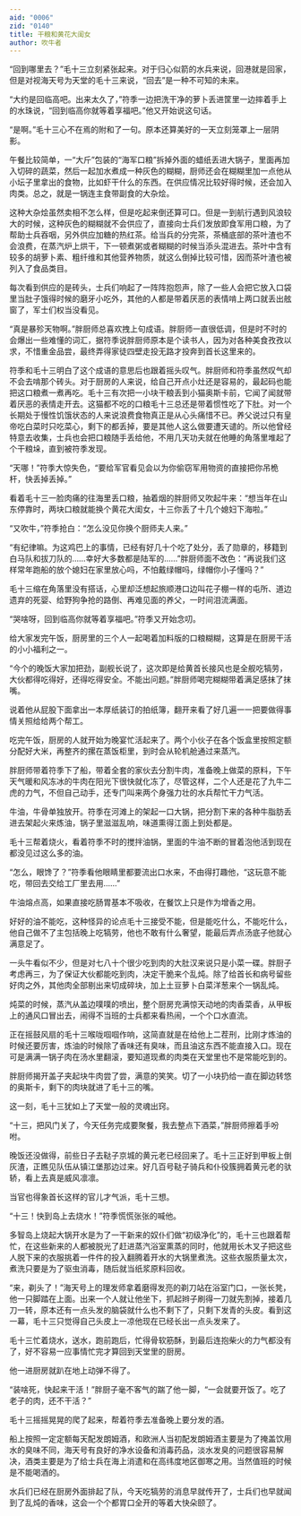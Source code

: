```yaml
---
aid: "0006"
zid: "0140"
title: 干粮和黄花大闺女
author: 吹牛者
---
```


“回到哪里去？”毛十三立刻紧张起来。对于归心似箭的水兵来说，回港就是回家，但是对视海天号为天堂的毛十三来说，“回去”是一种不可知的未来。

“大约是回临高吧。出来太久了，”符季一边把洗干净的萝卜丢进筐里一边摔着手上的水珠说，“回到临高你就等着享福吧。”他又开始说这句话。

“是啊。”毛十三心不在焉的附和了一句。原本还算美好的一天立刻笼罩上一层阴影。

午餐比较简单，一“大斤”包装的“海军口粮”拆掉外面的蜡纸丢进大锅子，里面再加入切碎的蔬菜，然后一起加水煮成一种灰色的糊糊，厨师还会在糊糊里加一点他从小坛子里拿出的食物，比如虾干什么的东西。在供应情况比较好得时候，还会加入肉类。总之，就是一锅连主食带副食的大杂烩。

这种大杂烩虽然卖相不怎么样，但是吃起来倒还算可口。但是一到航行遇到风浪较大的时候，这种灰色的糊糊就不会供应了，直接向士兵们发放即食军用口粮，为了帮助士兵吞咽，另外供应加糖的热红茶。给当兵的分完茶，茶桶底部的茶叶渣也不会浪费，在蒸汽炉上烘干，下一顿煮粥或者糊糊的时候当添头混进去。茶叶中含有较多的胡萝卜素、粗纤维和其他营养物质，就这么倒掉比较可惜，因而茶叶渣也被列入了食品类目。

每次看到供应的是砖头，士兵们响起了一阵阵抱怨声，除了一些人会把它放入口袋里当肚子饿得时候的磨牙小吃外，其他的人都是带着厌恶的表情啃上两口就丢出舷窗了，军士们权当没看见。

“真是暴殄天物啊。”胖厨师总喜欢拽上句成语。胖厨师一直很低调，但是时不时的会爆出一些难懂的词汇，据符季说胖厨师原本是个读书人，因为对各种美食孜孜以求，不惜重金品尝，最终弄得家徒四壁走投无路才投奔到首长这里来的。

符季和毛十三明白了这个成语的意思后也跟着摇头叹气。胖厨师和符季虽然叹气却不会去啃那个砖头。对于厨房的人来说，给自己开点小灶还是容易的，最起码也能把这口粮煮一煮再吃。毛十三有次把一小块干粮丢到小猫奥斯卡前，它闻了闻就带着厌恶的表情走开去。这猫都不吃的口粮毛十三总还是带着惯性吃了下肚。对一个长期处于慢性饥饿状态的人来说浪费食物真正是从心头痛惜不已。养父说过只有皇帝吃白菜时只吃菜心，剩下的都丢掉，要是其他人这么做要遭天谴的。所以他曾经特意去收集，士兵也会把口粮随手丢给他，不用几天功夫就在他睡的角落里堆起了个干粮垛，直到被符季发现。

“天哪！”符季大惊失色，“要给军官看见会以为你偷窃军用物资的直接把你吊桅杆，快丢掉丢掉。”

看着毛十三一脸肉痛的往海里丢口粮，抽着烟的胖厨师又吹起牛来：“想当年在山东停靠时，两块口粮就能换个黄花大闺女，十三你丢了十几个媳妇下海啦。”

“又吹牛，”符季抢白：“怎么没见你换个厨师夫人来。”

“有纪律嘛。为这鸡巴上的事情，已经有好几十个吃了处分，丢了勋章的，移籍到白马队和拔刀队的……幸好大多数都是陆军的……”胖厨师面不改色：“再说我们这样常年跑船的放个媳妇在家里放心吗，不怕戴绿帽吗，绿帽你小子懂吗？”

毛十三缩在角落里没有搭话，心里却泛想起旅顺港口边叫花子棚一样的屯所、道边遗弃的死婴、给野狗争抢的路倒、再难见面的养父，一时间泪流满面。

“哭啥呀，回到临高你就等着享福吧。”符季又开始念叨。

给大家发完午饭，厨房里的三个人一起喝着加料版的口粮糊糊，这算是在厨房干活的小小福利之一。

“今个的晚饭大家加把劲，副舰长说了，这次即是给黄首长接风也是全舰吃犒劳，大伙都得吃得好，还得吃得安全。不能出问题。”胖厨师喝完糊糊带着满足感抹了抹嘴。

说着他从屁股下面拿出一本厚纸装订的拍纸簿，翻开来看了好几遍一一把要做得事情关照给给两个帮工。

吃完午饭，厨房的人就开始为晚宴忙活起来了。两个小伙子在各个饭盒里按照定额分配好大米，再整齐的摞在蒸饭柜里，到时会从轮机舱通过来蒸汽。

胖厨师带着符季下了船，带着全套的家伙去分割牛肉，准备晚上做菜的原料，下午天气暖和风冻冰的牛肉在阳光下很快就化冻了，尽管这样，二个人还是花了九牛二虎的力气，不但自己动手，还专门叫来两个身强力壮的水兵帮忙干力气活。

牛油，牛骨单独放开。符季在河滩上的架起一口大锅，把分割下来的各种牛脂肪丢进去架起火来炼油，锅子里滋滋乱响，味道熏得江面上到处都是。

毛十三帮着烧火，看着符季不时的搅拌油锅，里面的牛油不断的冒着泡他活到现在都没见过这么多的油。

“怎么，眼馋了？”符季看他眼睛里都要流出口水来，不由得打趣他，“这玩意不能吃，带回去交给工厂里去用……”

牛油熔点高，如果直接吃肠胃基本不吸收，在餐饮上只是作为增香之用。

好好的油不能吃，这种怪异的论点毛十三接受不能，但是能吃什么，不能吃什么，他自己做不了主包括晚上吃犒劳，他也不敢有什么奢望，能最后弄点汤底子他就心满意足了。

一头牛看似不少，但是对七八十个很少吃到肉的大肚汉来说只是小菜一碟。胖厨子考虑再三，为了保证大伙都能吃到肉，决定干脆来个乱炖。除了给首长和病号留些好肉之外，其他肉全部剔出来切成碎块，加上土豆萝卜白菜洋葱来个一锅乱炖。

炖菜的时候，蒸汽从盖边噗噗的喷出，整个厨房充满惊天动地的肉香菜香，从甲板上的通风口冒出去，闹得不当班的士兵都来看热闹，一个个口水直流。

正在摇鼓风扇的毛十三喉咙啯啯作响，这简直就是在给他上二茬刑，比刚才炼油的时候还要厉害，炼油的时候除了香味还有臭味，而且油这东西不能直接入口。现在可是满满一锅子肉在汤水里翻滚，要知道现煮的肉类在天堂里也不是常能吃到的。

胖厨师揭开盖子夹起块牛肉尝了尝，满意的笑笑。切了一小块扔给一直在脚边转悠的奥斯卡，剩下的肉块就进了毛十三的嘴。

这一刻，毛十三犹如上了天堂一般的灵魂出窍。

“十三，把风门关了，今天任务完成要聚餐，我去整点下酒菜，”胖厨师擦着手吩咐。

晚饭还没做得，前些日子去鞑子京城的黄元老已经回来了。毛十三正好到甲板上倒灰渣，正瞧见队伍从镇江堡那边过来。好几百号鞑子骑兵和仆役簇拥着黄元老的驮轿，看上去真是威风凛凛。

当官也得象首长这样的官儿才气派，毛十三想。

“十三！快到岛上去烧水！”符季慌慌张张的喊他。

多智岛上烧起大锅开水是为了一干新来的奴仆们做“初级净化”的，毛十三也跟着帮忙，在这些新来的人都被脱光了赶进蒸汽浴室熏蒸的同时，他就用长木叉子把这些人脱下来的衣服挑着一件件的投入翻腾着开水的大锅里煮洗。这些衣服质量太次，煮洗只要是为了驱虫消毒，随后就当纸浆原料回收。

“来，剃头了！”海天号上的理发师拿着磨得发亮的剃刀站在浴室门口，一张长凳，他一只脚踏在上面。出来一个人就让他坐下，抓起辫子刷得一刀就先割掉，接着几刀一转，原本还有一点头发的脑袋就什么也不剩下了，只剩下发青的头皮。看到这一幕，毛十三只觉得自己头皮上一凉他现在已经长出一点头发来了。

毛十三忙着烧水，送水，跑前跑后，忙得骨软筋酥，到最后连抱柴火的力气都没有了，好不容易一应事情忙完才算回到天堂里的厨房。

他一进厨房就趴在地上动弹不得了。

“装啥死，快起来干活！”胖厨子毫不客气的踹了他一脚，“一会就要开饭了。吃了老子的肉，还不干活？”

毛十三摇摇晃晃的爬了起来，帮着符季去准备晚上要分发的酒。

船上按照一定定额每天配发朗姆酒，和欧洲人当初配发朗姆酒主要是为了掩盖饮用水的臭味不同，海天号有良好的净水设备和消毒药品，淡水发臭的问题很容易解决，酒类主要是为了给士兵在海上消遣和在高纬度地区御寒之用。当然值班的时候是不能喝酒的。

水兵们已经在厨房外面排起了队，今天吃犒劳的消息早就传开了，士兵们也早就闻到了乱炖的香味，这会一个个都胃口全开的等着大快朵颐了。
